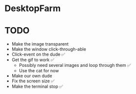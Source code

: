 # DesktopFarm

# TODO

* Make the image transparent
* Make the window click-through-able
* Click-event on the dude ✅
* Get the gif to work ✅
  * Possibly need several images and loop through them ✅
  * Use the cat for now 
* Make our own dude
* Fix the screen size ✅
* Make the terminal stop ✅
